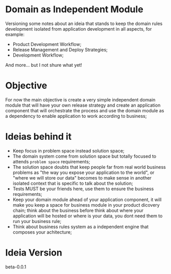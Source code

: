 # Domain as Independent Module

Versioning some notes about an ideia that stands to keep the domain rules development isolated from application development in all aspects, for example:

- Product Development Workflow;
- Release Management and Deploy Strategies;
- Development Workflow;

And more... but I not shure what yet!

# Objective

For now the main objective is create a very simple independent domain module that will have your own release strategy and create an application component that will orchestrate the process and use the domain module as a dependency to enable application to work according to business;

# Ideias behind it

- Keep focus in problem space instead solution space;
- The domain system come from solution space but totally focused to attends `problem space` requirements;
- The solution space doubts that keep people far from real world business problems as "the way you expose your application to the world", or "where we will store our data" becomes to make sense in another isolated context that is specific to talk about the solution;
- Tests MUST be your friends here, use them to ensure the business requirements;
- Keep your domain module ahead of your application component, it will make you keep a space for business module in your product dicovery chain; think about the business before think about where your application will be hosted or where is your data, you dont need them to run your business rule;
- Think about business rules system as a independent engine that composes your achitecture;
  

# Ideia Version

beta-0.0.1
